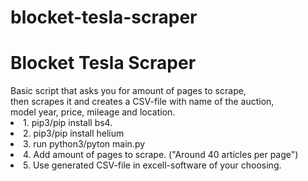# blocket-tesla-scraper

<h1>Blocket Tesla Scraper</h1>
  <p1>Basic script that asks you for amount of pages to scrape,<br>
then scrapes it and creates a CSV-file with name of the auction,<br>
model year, price, mileage and location.</p1>

<li>1. pip3/pip install bs4.</li>
<li>2. pip3/pip install helium</li>
<li>3. run python3/pyton main.py</li>
<li>4. Add amount of pages to scrape. ("Around 40 articles per page")</li>
<li>5. Use generated CSV-file in excell-software of your choosing.</li>
